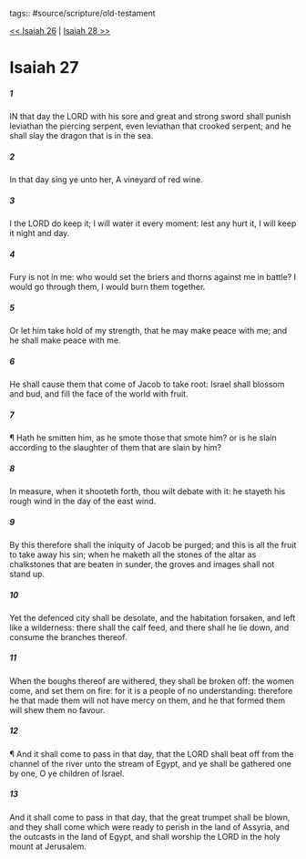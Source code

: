 tags:: #source/scripture/old-testament

[<< Isaiah 26](/old-testament/23_Isaiah/Isaiah_26.md) | [Isaiah 28 >>](/old-testament/23_Isaiah/Isaiah_28.md)

# Isaiah 27

##### 1

IN that day the LORD with his sore and great and strong sword shall punish leviathan the piercing serpent, even leviathan that crooked serpent; and he shall slay the dragon that is in the sea.

##### 2

In that day sing ye unto her, A vineyard of red wine.

##### 3

I the LORD do keep it; I will water it every moment: lest any hurt it, I will keep it night and day.

##### 4

Fury is not in me: who would set the briers and thorns against me in battle? I would go through them, I would burn them together.

##### 5

Or let him take hold of my strength, that he may make peace with me; and he shall make peace with me.

##### 6

He shall cause them that come of Jacob to take root: Israel shall blossom and bud, and fill the face of the world with fruit.

##### 7

¶ Hath he smitten him, as he smote those that smote him? or is he slain according to the slaughter of them that are slain by him?

##### 8

In measure, when it shooteth forth, thou wilt debate with it: he stayeth his rough wind in the day of the east wind.

##### 9

By this therefore shall the iniquity of Jacob be purged; and this is all the fruit to take away his sin; when he maketh all the stones of the altar as chalkstones that are beaten in sunder, the groves and images shall not stand up.

##### 10

Yet the defenced city shall be desolate, and the habitation forsaken, and left like a wilderness: there shall the calf feed, and there shall he lie down, and consume the branches thereof.

##### 11

When the boughs thereof are withered, they shall be broken off: the women come, and set them on fire: for it is a people of no understanding: therefore he that made them will not have mercy on them, and he that formed them will shew them no favour.

##### 12

¶ And it shall come to pass in that day, that the LORD shall beat off from the channel of the river unto the stream of Egypt, and ye shall be gathered one by one, O ye children of Israel.

##### 13

And it shall come to pass in that day, that the great trumpet shall be blown, and they shall come which were ready to perish in the land of Assyria, and the outcasts in the land of Egypt, and shall worship the LORD in the holy mount at Jerusalem.
